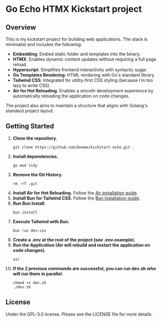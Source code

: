 # Go Echo HTMX Kickstart project

## Overview

This is my kickstart project for building web applications. The stack is minimalist and includes the following:

- **Embedding**: Embed static folder and templates into the binary.
- **HTMX**: Enables dynamic content updates without requiring a full page reload.
- **Hyperscript**: Simplifies frontend interactivity with syntactic sugar.
- **Go Templates Rendering**: HTML rendering with Go's standard library.
- **Tailwind CSS**: Integrated for utility-first CSS styling (because i'm too lazy to write CSS).
- **Air for Hot Reloading**: Enables a smooth development experience by automatically reloading the application on code changes.
  
The project also aims to maintain a structure that aligns with Golang's standard project layout.

## Getting Started

1. **Clone the repository.**
    ```
    git clone https://github.com/bnema/kickstart-echo.git .
    ```
2. **Install dependencies.**
    ```
    go mod tidy
    ```
3. **Remove the Git History.**
    ```
    rm -rf .git
    ```
4. **Install Air for Hot Reloading.**
    Follow the [Air installation guide](https://github.com/cosmtrek/air).
5. **Install Bun for Tailwind CSS.**
    Follow the [Bun installation guide](https://bun.sh/docs/installation).
6. **Run Bun Install.**
    ```
    bun install
    ```
7. **Execute Tailwind with Bun.**
    ```
    bun run dev:css
    ```
8. **Create a .env at the root of the project (see .env.example).**
9. **Run the Application (Air will rebuild and restart the application on code changes).**
    ```
    air
    ```
10. **If the 2 previous commands are successful, you can run dev.sh who will run them in parallel.**
    ```
    chmod +x dev.sh
    ./dev.sh
    ```

## License
Under the GPL-3.0 license. Please see the LICENSE file for more details.
